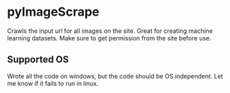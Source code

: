 # pyImageScrape
Crawls the input url for all images on the site. Great for creating machine learning datasets. Make sure to get permission from the site before use. 

## Supported OS
Wrote all the code on windows, but the code should be OS independent. Let me know if it fails to run in linux.
